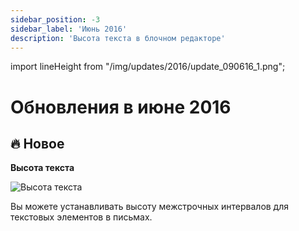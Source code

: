 ```yaml
---
sidebar_position: -3
sidebar_label: 'Июнь 2016'
description: 'Высота текста в блочном редакторе'
---
```


import lineHeight from "/img/updates/2016/update_090616_1.png";

# Обновления в июне 2016

## 🔥 Новое

**Высота текста**

<p align="left">
    <img src={lineHeight} alt="Высота текста" />
</p>

Вы можете устанавливать высоту межстрочных интервалов для текстовых элементов в письмах.
